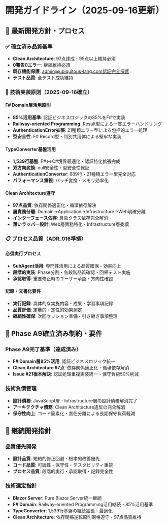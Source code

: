 # 開発ガイドライン（2025-09-16更新）

## 🎯 最新開発方針・プロセス

### ✅ 確立済み品質基準
- **Clean Architecture**: 97点達成・95点以上維持必須
- **0警告0エラー**: 継続維持必須
- **既存機能保護**: admin@ubiquitous-lang.com認証完全保護
- **テスト品質**: 全テスト成功維持

### 🔧 技術実装原則（2025-09-16確立）

#### **F# Domain層活用原則**
- **85%活用基準**: 認証ビジネスロジックの85%をF#で実装
- **Railway-oriented Programming**: Result型による一貫エラーハンドリング
- **AuthenticationError拡張**: 21種類エラー型による包括的エラー処理
- **型安全性**: F# Record型・判別共用体による堅牢な実装

#### **TypeConverter基盤活用**
- **1,539行基盤**: F#↔C#境界最適化・認証特化拡張完成
- **双方向変換**: null安全性・型安全性保証
- **AuthenticationConverter**: 689行・21種類エラー型完全対応
- **パフォーマンス重視**: バッチ変換・メモリ効率化

#### **Clean Architecture遵守**
- **97点品質**: 依存関係適正化・循環依存解決
- **層責務分離**: Domain→Application→Infrastructure→Web明確分離
- **インターフェース依存**: 具象クラス依存完全解消
- **薄いラッパー設計**: Web層責務特化・Infrastructure層委譲

### 📋 プロセス品質（ADR_016準拠）

#### **必須実行プロセス**
- **SubAgent活用**: 専門性活用による品質確保・効率向上
- **段階的実装**: Phase分割・各段階品質確認・回帰テスト実施
- **承認取得**: 重要修正時のユーザー承認・方向性確認

#### **記録・文書化要件**
- **実行記録**: 具体的な実施内容・成果・学習事項記録
- **品質評価**: 定量的・定性的効果測定
- **継続性確保**: 次回セッション準備・引き継ぎ事項整理

## 🏢 Phase A9確立済み制約・要件

### **Phase A9完了基準（達成済み）**
- **F# Domain層85%活用**: 認証ビジネスロジック統一
- **Clean Architecture 97点**: 依存関係適正化・循環依存解消
- **Issue #21根本解決**: 認証処理重複実装統一・保守負荷50%削減

### **技術負債管理**
- **設計債務**: JavaScript層・Infrastructure層の設計債務解消完了
- **アーキテクチャ債務**: Clean Architecture違反の完全解消
- **保守性向上**: コード簡素化・責任分離による長期保守負荷軽減

## 🔄 継続開発指針

### **品質優先開発**
- **設計品質**: 短絡的修正回避・根本的改善優先
- **コード品質**: 可読性・保守性・テスタビリティ重視
- **プロセス品質**: 段階的実行・承認取得・記録完全性

### **技術選定指針**
- **Blazor Server**: Pure Blazor Server統一継続
- **F# Domain**: Railway-oriented Programming活用継続・85%活用基準
- **TypeConverter**: 1,539行基盤の継続拡張・最適化
- **Clean Architecture**: 依存関係逆転原則厳格遵守・97点品質維持